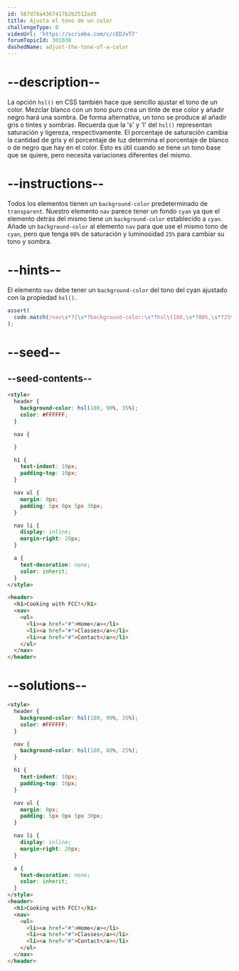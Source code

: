 ```yaml
---
id: 587d78a4367417b2b2512ad5
title: Ajusta el tono de un color
challengeType: 0
videoUrl: 'https://scrimba.com/c/cEDJvT7'
forumTopicId: 301038
dashedName: adjust-the-tone-of-a-color
---
```


# --description--

La opción `hsl()` en CSS también hace que sencillo ajustar el tono de un color. Mezclar blanco con un tono puro crea un tinte de ese color y añadir negro hará una sombra. De forma alternativa, un tono se produce al añadir gris o tintes y sombras. Recuerda que la 's' y 'l' del `hsl()` representan saturación y ligereza, respectivamente. El porcentaje de saturación cambia la cantidad de gris y el porcentaje de luz determina el porcentaje de blanco o de negro que hay en el color. Esto es útil cuando se tiene un tono base que se quiere, pero necesita variaciones diferentes del mismo.

# --instructions--

Todos los elementos tienen un `background-color` predeterminado de `transparent`. Nuestro elemento `nav` parece tener un fondo `cyan` ya que el elemento detrás del mismo tiene un `background-color` establecido a `cyan`. Añade un `background-color` al elemento `nav` para que use el mismo tono de `cyan`, pero que tenga `80%` de saturación y luminosidad `25%` para cambiar su tono y sombra.

# --hints--

El elemento `nav` debe tener un `background-color` del tono del cyan ajustado con la propiedad `hsl()`.

```js
assert(
  code.match(/nav\s*?{\s*?background-color:\s*?hsl\(180,\s*?80%,\s*?25%\)/gi)
);
```

# --seed--

## --seed-contents--

```html
<style>
  header {
    background-color: hsl(180, 90%, 35%);
    color: #FFFFFF;
  }

  nav {

  }

  h1 {
    text-indent: 10px;
    padding-top: 10px;
  }

  nav ul {
    margin: 0px;
    padding: 5px 0px 5px 30px;
  }

  nav li {
    display: inline;
    margin-right: 20px;
  }

  a {
    text-decoration: none;
    color: inherit;
  }
</style>

<header>
  <h1>Cooking with FCC!</h1>
  <nav>
    <ul>
      <li><a href="#">Home</a></li>
      <li><a href="#">Classes</a></li>
      <li><a href="#">Contact</a></li>
    </ul>
  </nav>
</header>
```

# --solutions--

```html
<style>
  header {
    background-color: hsl(180, 90%, 35%);
    color: #FFFFFF;
  }

  nav {
    background-color: hsl(180, 80%, 25%);
  }

  h1 {
    text-indent: 10px;
    padding-top: 10px;
  }

  nav ul {
    margin: 0px;
    padding: 5px 0px 5px 30px;
  }

  nav li {
    display: inline;
    margin-right: 20px;
  }

  a {
    text-decoration: none;
    color: inherit;
  }
</style>
<header>
  <h1>Cooking with FCC!</h1>
  <nav>
    <ul>
      <li><a href="#">Home</a></li>
      <li><a href="#">Classes</a></li>
      <li><a href="#">Contact</a></li>
    </ul>
  </nav>
</header>
```
